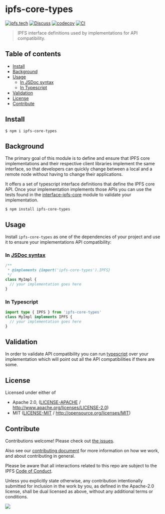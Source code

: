 # ipfs-core-types <!-- omit in toc -->

[![ipfs.tech](https://img.shields.io/badge/project-IPFS-blue.svg?style=flat-square)](https://ipfs.tech)
[![Discuss](https://img.shields.io/discourse/https/discuss.ipfs.tech/posts.svg?style=flat-square)](https://discuss.ipfs.tech)
[![codecov](https://img.shields.io/codecov/c/github/ipfs/js-ipfs.svg?style=flat-square)](https://codecov.io/gh/ipfs/js-ipfs)
[![CI](https://img.shields.io/github/actions/workflow/status/ipfs/js-ipfs/js-test-and-release.yml?branch=master\&style=flat-square)](https://github.com/ipfs/js-ipfs/actions/workflows/js-test-and-release.yml?query=branch%3Amaster)

> IPFS interface definitions used by implementations for API compatibility.

## Table of contents <!-- omit in toc -->

- [Install](#install)
- [Background](#background)
- [Usage](#usage)
  - [In JSDoc syntax](#in-jsdoc-syntax)
  - [In Typescript](#in-typescript)
- [Validation](#validation)
- [License](#license)
- [Contribute](#contribute)

## Install

```console
$ npm i ipfs-core-types
```

## Background

The primary goal of this module is to define and ensure that IPFS core implementations and their respective client libraries implement the same interface, so that developers can quickly change between a local and a remote node without having to change their applications.

It offers a set of typescript interface definitions that define the IPFS core API.  Once your implementation implements those APIs you can use the tests found in the [interface-ipfs-core](https://www.npmjs.com/package/interface-ipfs-core) module to validate your implementation.

```console
$ npm install ipfs-core-types
```

## Usage

Install `ipfs-core-types` as one of the dependencies of your project and use it to ensure your implementations API compatibility:

### In [JSDoc syntax](https://www.typescriptlang.org/docs/handbook/type-checking-javascript-files.html)

```js
/**
 * @implements {import('ipfs-core-types').IPFS}
 */
class MyImpl {
  // your implementation goes here
}
```

### In Typescript

```ts
import type { IPFS } from 'ipfs-core-types'
class MyImpl implements IPFS {
  // your implementation goes here
}
```

## Validation

In order to validate API compatibility you can run [typescript](https://www.typescriptlang.org/) over your implementation which will point out all the API compatibilities if there are some.

## License

Licensed under either of

- Apache 2.0, ([LICENSE-APACHE](LICENSE-APACHE) / <http://www.apache.org/licenses/LICENSE-2.0>)
- MIT ([LICENSE-MIT](LICENSE-MIT) / <http://opensource.org/licenses/MIT>)

## Contribute

Contributions welcome! Please check out [the issues](https://github.com/ipfs/js-ipfs/issues).

Also see our [contributing document](https://github.com/ipfs/community/blob/master/CONTRIBUTING_JS.md) for more information on how we work, and about contributing in general.

Please be aware that all interactions related to this repo are subject to the IPFS [Code of Conduct](https://github.com/ipfs/community/blob/master/code-of-conduct.md).

Unless you explicitly state otherwise, any contribution intentionally submitted for inclusion in the work by you, as defined in the Apache-2.0 license, shall be dual licensed as above, without any additional terms or conditions.

[![](https://cdn.rawgit.com/jbenet/contribute-ipfs-gif/master/img/contribute.gif)](https://github.com/ipfs/community/blob/master/CONTRIBUTING.md)
